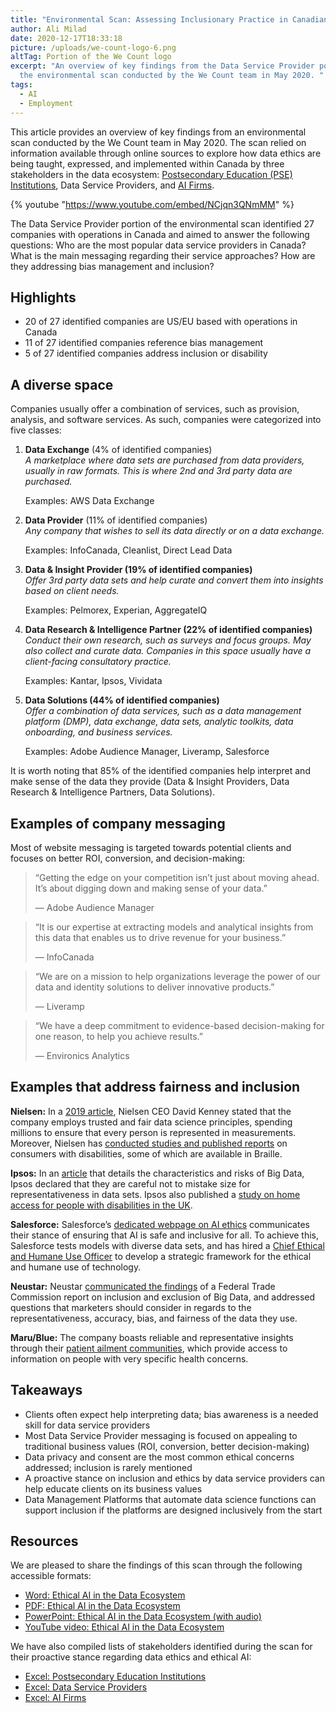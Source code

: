 ```yaml
---
title: "Environmental Scan: Assessing Inclusionary Practice in Canadian Data Services"
author: Ali Milad
date: 2020-12-17T18:33:18
picture: /uploads/we-count-logo-6.png
altTag: Portion of the We Count logo
excerpt: "An overview of key findings from the Data Service Provider portion of
  the environmental scan conducted by the We Count team in May 2020. "
tags:
  - AI
  - Employment
---
```

This article provides an overview of key findings from an environmental scan conducted by the We Count team in May 2020. The scan relied on information available through online sources to explore how data ethics are being taught, expressed, and implemented within Canada by three stakeholders in the data ecosystem: [Postsecondary Education (PSE) Institutions](https://wecount.inclusivedesign.ca/views/environmental-scan-canadian-postsecondary-education-and-ai-ethics/), Data Service Providers, and [AI Firms](https://wecount.inclusivedesign.ca/views/environmental-scan-addressing-inclusionary-practice-in-canadian-ai-firms/).

{% youtube "https://www.youtube.com/embed/NCjqn3QNmMM" %}

The Data Service Provider portion of the environmental scan identified 27 companies with operations in Canada and aimed to answer the following questions: Who are the most popular data service providers in Canada? What is the main messaging regarding their service approaches? How are they addressing bias management and inclusion?

## **Highlights**

*   20 of 27 identified companies are US/EU based with operations in Canada
*   11 of 27 identified companies reference bias management
*   5 of 27 identified companies address inclusion or disability

## **A diverse space**

Companies usually offer a combination of services, such as provision, analysis, and software services. As such, companies were categorized into five classes:

1. **Data Exchange** (4% of identified companies)  
   _A marketplace where data sets are purchased from data providers, usually in raw formats. This is where 2nd and 3rd party data are purchased._

   Examples: AWS Data Exchange
2. **Data Provider** (11% of identified companies)  
   _Any company that wishes to sell its data directly or on a data exchange._

   Examples: InfoCanada, Cleanlist, Direct Lead Data
3. **Data & Insight Provider (19% of identified companies)**  
   _Offer 3rd party data sets and help curate and convert them into insights based on client needs._

   Examples: Pelmorex, Experian, AggregateIQ
4. **Data Research & Intelligence Partner (22% of identified companies)**  
   _Conduct their own research, such as surveys and focus groups. May also collect and curate data. Companies in this space usually have a client-facing consultatory practice._

   Examples: Kantar, Ipsos, Vividata
5. **Data Solutions (44% of identified companies)**  
   _Offer a combination of data services, such as a data management platform (DMP), data exchange, data sets, analytic toolkits, data onboarding, and business services._

   Examples: Adobe Audience Manager, Liveramp, Salesforce

It is worth noting that 85% of the identified companies help interpret and make sense of the data they provide (Data & Insight Providers, Data Research & Intelligence Partners, Data Solutions).

## **Examples of company messaging**

Most of website messaging is targeted towards potential clients and focuses on better ROI, conversion, and decision-making:

> “Getting the edge on your competition isn’t just about moving ahead. It’s about digging down and making sense of your data.”
> 
> — Adobe Audience Manager

> “It is our expertise at extracting models and analytical insights from this data that enables us to drive revenue for your business.”
> 
> — InfoCanada

> “We are on a mission to help organizations leverage the power of our data and identity solutions to deliver innovative products.”
> 
> — Liveramp

> “We have a deep commitment to evidence-based decision-making for one reason, to help you achieve results.”
> 
> — Environics Analytics

## **Examples that address fairness and inclusion**

**Nielsen:** In a [2019 article](https://www.nielsen.com/us/en/news-center/2019/nielsen-remains-committed-data-science-principles-ahead-census-2020/), Nielsen CEO David Kenney stated that the company employs trusted and fair data science principles, spending millions to ensure that every person is represented in measurements. Moreover, Nielsen has [conducted studies and published reports](https://www.nielsen.com/ca/en/news-center/2017/measuring-impact-consumers-disabilities/) on consumers with disabilities, some of which are available in Braille.

**Ipsos:** In an [article](https://www.ipsos.com/en/ipsos-encyclopedia-big-data) that details the characteristics and risks of Big Data, Ipsos declared that they are careful not to mistake size for representativeness in data sets. Ipsos also published a [study on home access for people with disabilities in the UK](https://www.ipsos.com/sites/default/files/2016-09/Accessible-housing-survey-2016.pdf).

**Salesforce:** Salesforce’s [dedicated webpage on AI ethics](https://einstein.ai/ethics) communicates their stance of ensuring that AI is safe and inclusive for all. To achieve this, Salesforce tests models with diverse data sets, and has hired a [Chief Ethical and Humane Use Officer](https://www.salesforce.com/company/news-press/stories/2018/12/121018-i/) to develop a strategic framework for the ethical and humane use of technology.

**Neustar:** Neustar [communicated the findings](https://www.home.neustar/blog/big-data-insightful-or-exclusionary) of a Federal Trade Commission report on inclusion and exclusion of Big Data, and addressed questions that marketers should consider in regards to the representativeness, accuracy, bias, and fairness of the data they use.

**Maru/Blue:** The company boasts reliable and representative insights through their [patient ailment communities](https://www.marublue.com/ailments-community), which provide access to information on people with very specific health concerns.

## **Takeaways**

*   Clients often expect help interpreting data; bias awareness is a needed skill for data service providers
*   Most Data Service Provider messaging is focused on appealing to traditional business values (ROI, conversion, better decision-making)
*   Data privacy and consent are the most common ethical concerns addressed; inclusion is rarely mentioned
*   A proactive stance on inclusion and ethics by data service providers can help educate clients on its business values
*   Data Management Platforms that automate data science functions can support inclusion if the platforms are designed inclusively from the start

## Resources

We are pleased to share the findings of this scan through the following accessible formats:

*   [Word: Ethical AI in the Data Ecosystem](/uploads/Ethical-AI-in-the-Data-Ecosystem.docx)
*   [PDF: Ethical AI in the Data Ecosystem](/uploads/Ethical-AI-in-the-Data-Ecosystem.pdf)
*   [PowerPoint: Ethical AI in the Data Ecosystem (with audio)](/uploads/Ethical-AI-in-the-Data-Ecosystem-Environmental-Scan.pptx)
*   [YouTube video: Ethical AI in the Data Ecosystem](https://youtu.be/NCjqn3QNmMM)

We have also compiled lists of stakeholders identified during the scan for their proactive stance regarding data ethics and ethical AI:

*   [Excel: Postsecondary Education Institutions](/uploads/Data-Science-Education.xlsx)
*   [Excel: Data Service Providers](/uploads/Data-Service-Providers.xlsx)
*   [Excel: AI Firms](/uploads/AI-Firms.xlsx)
